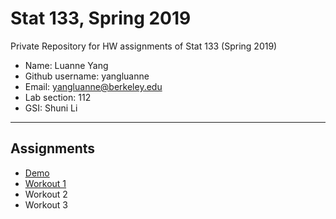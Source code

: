 # Stat 133, Spring 2019

Private Repository for HW assignments of Stat 133 (Spring 2019)

- Name: Luanne Yang
- Github username: yangluanne
- Email: yangluanne@berkeley.edu
- Lab section: 112
- GSI: Shuni Li

-----

## Assignments

- [Demo](demo)
- [Workout 1](workout1)
- Workout 2
- Workout 3


